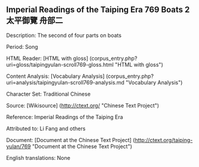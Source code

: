 ## Imperial Readings of the Taiping Era 769 Boats 2 太平御覽 舟部二

Description: The second of four parts on boats

Period: Song

HTML Reader: [HTML with gloss] (corpus_entry.php?uri=gloss/taipingyulan-scroll769-gloss.html "HTML with gloss")

Content Analysis: [Vocabulary Analysis] (corpus_entry.php?uri=analysis/taipingyulan-scroll769-analysis.md "Vocabulary Analysis")

Character Set: Traditional Chinese

Source: [Wikisource] (http://ctext.org/ "Chinese Text Project")

Reference: Imperial Readings of the Taiping Era

Attributed to: Li Fang and others

Document: [Document at the Chinese Text Project] (http://ctext.org/taiping-yulan/769 "Document at the Chinese Text Project")

English translations: None